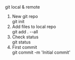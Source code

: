 git local & remote


1. New git repo  
    git init    
3. Add files to local repo  
    git add . --all  
5. Check status  
    git status  
7. First commit  
    git commit -m 'Initial commit'